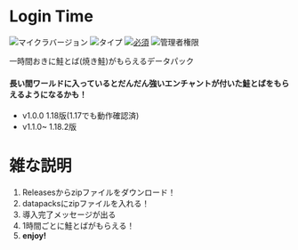# Login Time <!-- ![ダウンロード数](https://img.shields.io/github/downloads/tunakaniri/keiba-assistant/total) -->
![マイクラバージョン](https://img.shields.io/badge/Minecraft%20Ver-Java%201.18~1.18.1-brightgreen) ![タイプ](https://img.shields.io/badge/Type-datapack-orange) [![必須](https://img.shields.io/badge/Required-tunakan--resourcepack-blue)](../../../tunakan-resourcepack) ![管理者権限](https://img.shields.io/badge/Need%20OP-None-lightgrey)

一時間おきに鮭とば(焼き鮭)がもらえるデータパック
#### 長い間ワールドに入っているとだんだん強いエンチャントが付いた鮭とばをもらえるようになるかも！
- v1.0.0 1.18版(1.17でも動作確認済)
- v1.1.0~ 1.18.2版

# 雑な説明
1. Releasesからzipファイルをダウンロード！
2. datapacksにzipファイルを入れる！
3. 導入完了メッセージが出る
4. 1時間ごとに鮭とばがもらえる！
5. **enjoy!**
